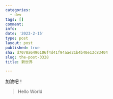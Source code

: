 ```yaml
---
categories:
  - dev
tags: []
comment: 
info: 
date: '2023-2-15'
type: post
layout: post
published: true
sha: d7078a6496106f4d41f94aae21b4b40e13c83404
slug: the-post-3328
title: 新世界

---
```

加油吧！

> Hello World